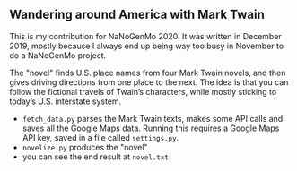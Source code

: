 ## Wandering around America with Mark Twain

This is my contribution for NaNoGenMo 2020. It was written in December 2019, mostly because I always end up being way too busy in November to do a NaNoGenMo project.

The "novel" finds U.S. place names from four Mark Twain novels, and then gives driving directions from one place to the next. The idea is that you can follow the fictional travels of Twain’s characters, while mostly sticking to today’s U.S. interstate system.

- `fetch_data.py` parses the Mark Twain texts, makes some API calls and saves all the Google Maps data. Running this requires a Google Maps API key, saved in a file called `settings.py`.
- `novelize.py` produces the "novel"
- you can see the end result at `novel.txt`
